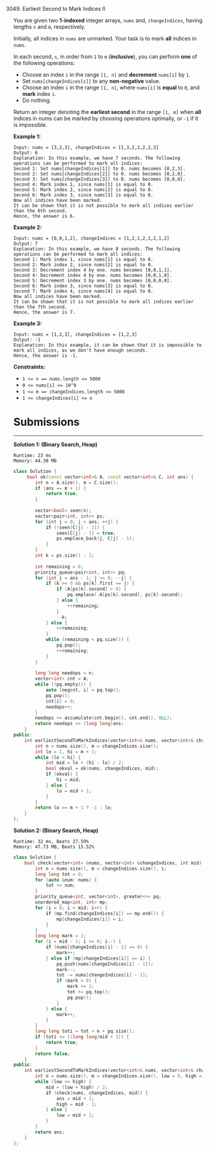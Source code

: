 3049. Earliest Second to Mark Indices II

You are given two **1-indexed** integer arrays, `nums` and, `changeIndices`, having lengths `n` and `m`, respectively.

Initially, all indices in `nums` are unmarked. Your task is to mark **all** indices in `nums`.

In each second, `s`, in order from `1` to `m` (**inclusive**), you can perform **one** of the following operations:

* Choose an index `i` in the range `[1, n]` and **decrement** `nums[i]` by `1`.
* Set `nums[changeIndices[s]]` to any **non-negative** value.
* Choose an index `i` in the range `[1, n]`, where `nums[i]` is **equal** to `0`, and **mark** index `i`.
* Do nothing.

Return an integer denoting the **earliest second** in the range `[1, m]` when **all** indices in nums can be marked by choosing operations optimally, or `-1` if it is impossible.

 

**Example 1:**
```
Input: nums = [3,2,3], changeIndices = [1,3,2,2,2,2,3]
Output: 6
Explanation: In this example, we have 7 seconds. The following operations can be performed to mark all indices:
Second 1: Set nums[changeIndices[1]] to 0. nums becomes [0,2,3].
Second 2: Set nums[changeIndices[2]] to 0. nums becomes [0,2,0].
Second 3: Set nums[changeIndices[3]] to 0. nums becomes [0,0,0].
Second 4: Mark index 1, since nums[1] is equal to 0.
Second 5: Mark index 2, since nums[2] is equal to 0.
Second 6: Mark index 3, since nums[3] is equal to 0.
Now all indices have been marked.
It can be shown that it is not possible to mark all indices earlier than the 6th second.
Hence, the answer is 6.
```

**Example 2:**
```
Input: nums = [0,0,1,2], changeIndices = [1,2,1,2,1,2,1,2]
Output: 7
Explanation: In this example, we have 8 seconds. The following operations can be performed to mark all indices:
Second 1: Mark index 1, since nums[1] is equal to 0.
Second 2: Mark index 2, since nums[2] is equal to 0.
Second 3: Decrement index 4 by one. nums becomes [0,0,1,1].
Second 4: Decrement index 4 by one. nums becomes [0,0,1,0].
Second 5: Decrement index 3 by one. nums becomes [0,0,0,0].
Second 6: Mark index 3, since nums[3] is equal to 0.
Second 7: Mark index 4, since nums[4] is equal to 0.
Now all indices have been marked.
It can be shown that it is not possible to mark all indices earlier than the 7th second.
Hence, the answer is 7.
```

**Example 3:**
```
Input: nums = [1,2,3], changeIndices = [1,2,3]
Output: -1
Explanation: In this example, it can be shown that it is impossible to mark all indices, as we don't have enough seconds. 
Hence, the answer is -1.
```

**Constraints:**

* `1 <= n == nums.length <= 5000`
* `0 <= nums[i] <= 10^9`
* `1 <= m == changeIndices.length <= 5000`
* `1 <= changeIndices[i] <= n`

# Submissions
---
**Solution 1: (Binary Search, Heap)**
```
Runtime: 23 ms
Memory: 44.30 MB
```
```c++
class Solution {
     bool ok(const vector<int>& A, const vector<int>& C, int ans) {
        int n = A.size(), m = C.size();
        if (ans == m + 1) {
            return true;
        }
        
        vector<bool> seen(n);
        vector<pair<int, int>> ps;
        for (int j = 0; j < ans; ++j) {
            if (!seen[C[j] - 1]) {
                seen[C[j] - 1] = true;
                ps.emplace_back(j, C[j] - 1);
            }
        }
        int k = ps.size() - 1;
        
        int remaining = 0;
        priority_queue<pair<int, int>> pq; 
        for (int j = ans - 1; j >= 0; --j) {
            if (k >= 0 && ps[k].first == j) {
                if (A[ps[k].second] > 0) {
                    pq.emplace(-A[ps[k].second], ps[k].second);
                } else {
                    ++remaining;
                }
                --k;
            } else {
                ++remaining;
            }
            while (remaining < pq.size()) {
                pq.pop();
                ++remaining;
            }
        }
        
        long long needops = n;
        vector<int> cnt = A;
        while (!pq.empty()) {
            auto [negcnt, i] = pq.top();
            pq.pop();
            cnt[i] = 0;
            needops++;
        }
        needops += accumulate(cnt.begin(), cnt.end(), 0LL);
        return needops <= (long long)ans;
    }
public:
    int earliestSecondToMarkIndices(vector<int>& nums, vector<int>& changeIndices) {
        int n = nums.size(), m = changeIndices.size();
        int lo = 1, hi = m + 1;
        while (lo < hi) {
            int mid = lo + (hi - lo) / 2;
            bool okval = ok(nums, changeIndices, mid);
            if (okval) {
                hi = mid;
            } else {
                lo = mid + 1;
            }
        }
        return lo == m + 1 ? -1 : lo;
    }
};
```

**Solution 2: (Binary Search, Heap)**
```
Runtime: 32 ms, Beats 27.59%
Memory: 47.73 MB, Beats 15.52%
```
```c++
class Solution {
    bool check(vector<int> &nums, vector<int> &changeIndices, int mid) {
        int n = nums.size(), m = changeIndices.size(), i;
        long long tot = 0;
        for (auto &num: nums) {
            tot += num;
        }
        priority_queue<int, vector<int>, greater<>> pq;
        unordered_map<int, int> mp;
        for (i = 0; i < mid; i++) {
            if (mp.find(changeIndices[i]) == mp.end()) {
                mp[changeIndices[i]] = i;
            }
        }
        long long mark = 1;
        for (i = mid - 1; i >= 0; i--) {
            if (nums[changeIndices[i] - 1] == 0) {
                mark++;
            } else if (mp[changeIndices[i]] == i) {
                pq.push(nums[changeIndices[i] - 1]);
                mark--;
                tot -= nums[changeIndices[i] - 1];
                if (mark < 0) {
                    mark += 2;
                    tot += pq.top();
                    pq.pop();
                }
            } else {
                mark++;
            }
        }
        long long toti = tot + n + pq.size();
        if (toti <= ((long long)mid + 1)) {
            return true;
        }
        return false;
    }
public:
    int earliestSecondToMarkIndices(vector<int>& nums, vector<int>& changeIndices) {
        int n = nums.size(), m = changeIndices.size(), low = 0, high = m - 1, mid, ans = -1;
        while (low <= high) {
            mid = (low + high) / 2;
            if (check(nums, changeIndices, mid)) {
                ans = mid + 1;
                high = mid - 1;
            } else {
                low = mid + 1;
            }
        }
        return ans;
    }
};
```
